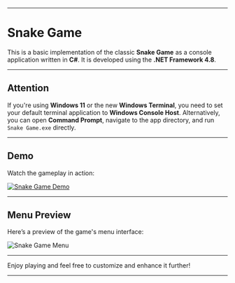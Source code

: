 * * *

# Snake Game

This is a basic implementation of the classic **Snake Game** as a console application written in **C#**. It is developed using the **.NET Framework 4.8**.

---

## Attention

If you're using **Windows 11** or the new **Windows Terminal**, you need to set your default terminal application to **Windows Console Host**. Alternatively, you can open **Command Prompt**, navigate to the app directory, and run `Snake Game.exe` directly.

---

## Demo

Watch the gameplay in action:

[![Snake Game Demo](https://github.com/user-attachments/assets/e7bb45d2-256d-4331-a866-cfced4301034)](https://github.com/user-attachments/assets/e7bb45d2-256d-4331-a866-cfced4301034)

---

## Menu Preview

Here’s a preview of the game's menu interface:

![Snake Game Menu](https://github.com/user-attachments/assets/6e6254d3-c49c-4b1c-826e-f91681f75252)

---

Enjoy playing and feel free to customize and enhance it further!
* * *
